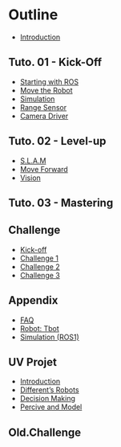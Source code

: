 # Outline

* [Introduction](README.md)


## Tuto. 01 - Kick-Off

* [Starting with ROS](tuto-kick-off/ros-basics.md)
* [Move the Robot](tuto-kick-off/move.md)
* [Simulation](tuto-kick-off/simulation.md)
* [Range Sensor](tuto-kick-off/range-sensor.md)
* [Camera Driver](tuto-kick-off/camera-driver.md)


## Tuto. 02 - Level-up

* [S.L.A.M](tuto-level-up/slam.md)
* [Move Forward](tuto-level-up/transform.md)
* [Vision](tuto-level-up/vision.md)


## Tuto. 03 - Mastering

<!---
* [Recognition with DNN]()
* [Parameters]()
* [Services and Action]()
* [Vizualisation Msgs]()
* [Test driven Dev]()
-->

<!--- Old.Going futher
* [Services](old.tuto/41-services.md)
* [Object-Oriented Prog.](old.tuto/42-oop.md)
* [Example of Neural Net.](old.tuto/43-dnn.md)
* [Services](old.tuto/48-deja-vu.md)
* [Vision with 3D sensor](old.tuto/7-vision-3d.md)
-->

## Challenge

* [Kick-off](challenge/kick-off.md)
* [Challenge 1](challenge/challenge-1.md)
* [Challenge 2](challenge/challenge-2.md)
* [Challenge 3](challenge/challenge-3.md)


## Appendix

* [FAQ](appendix/faq.md)
* [Robot: Tbot](appendix/tbot.md)
* [Simulation (ROS1)](appendix/simulation_ros1.md)


## UV Projet

* [Introduction](projects/00-intro.md)
* [Different’s Robots](projects/robots.md)
* [Decision Making](projects/decision.md)
* [Percive and Model](projects/perception.md)

## Old.Challenge

<!--
* [treasure: Coke can](challenge/coke-can.md)
* [Challenge 3](challenge/challenge-3.md)
* [Agile development](challenge/agile-dev.md)
* [Evaluation](challenge/evaluation.md)
-->



